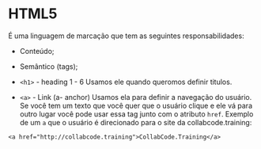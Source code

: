 # HTML5

É uma linguagem de marcação que tem as seguintes responsabilidades:

- Conteúdo;
- Semântico (tags);

- `<h1>` - heading 1 - 6
Usamos ele quando queromos definir titulos.

- `<a>` - Link (a- anchor)
Usamos ela para definir a navegação do usuário. Se você tem um texto que você quer que o usuário clique e ele vá para outro lugar você pode usar essa tag junto com o atributo `href`. Exemplo de um `a` que o usuário é direcionado para o site da collabcode.training:

```
<a href="http://collabcode.training">CollabCode.Training</a>
```